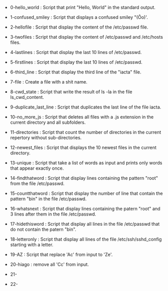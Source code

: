 - 0-hello_world : Script that print "Hello, World" in the standard output.

- 1-confused_smiley : Script that displays a confused smiley "(Ôo)'.

- 2-hellofile : Script that display the content of the /etc/passwd file.

- 3-twofiles : Script that display the content of /etc/passwd and /etc/hosts files.

- 4-lastlines : Script that display the last 10 lines of /etc/passwd.

- 5-firstlines : Script that display the last 10 lines of /etc/passwd.

- 6-third_line : Script that display the third line of the "iacta" file.

- 7-file : Create a file with a shit name.

- 8-cwd_state : Script that write the result of ls -la in the file ls_cwd_content.

- 9-duplicate_last_line : Script that duplicates the last line of the file iacta.

- 10-no_more_js : Script that deletes all files with a .js extension in the current directory and all subfolders.

- 11-directories : Script that count the number of directories in the current repertory without sub-directories.

- 12-newest_files : Script that displays the 10 newest files in the current directory.

- 13-unique : Script that take a list of words as input and prints only words that appear exactly once.

- 14-findthatword : Script that display lines containing the pattern "root" from the file /etc/passwd.

- 15-countthatword : Script that display the number of line that contain the pattern "bin" in the file /etc/passwd.

- 16-whatsnext : Script that display lines containing the patern "root" and 3 lines after them in the file /etc/passwd.

- 17-hidethisword : Script that display all lines in the file /etc/passwd that do not contain the patern "bin".

- 18-letteronly : Script that display all lines of the file /etc/ssh/sshd_config starting with a letter.

- 19-AZ : Script that replace 'Ac' from input to 'Ze'.

- 20-hiago : remove all 'Cc' from input.

- 21-

- 22-
